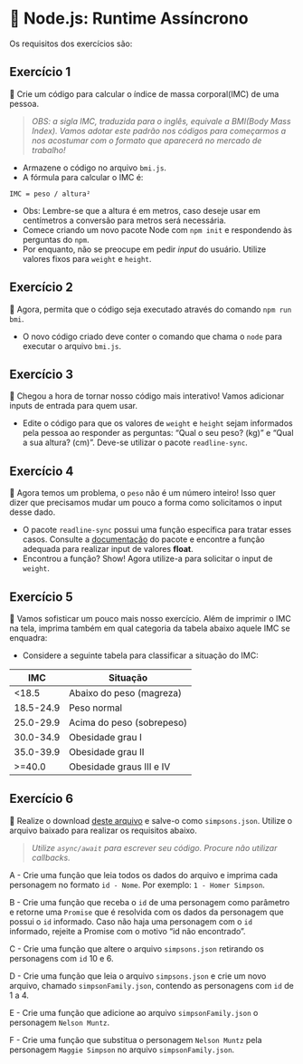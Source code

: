 # :pencil: Node.js: Runtime Assíncrono



Os requisitos dos exercícios são:

## Exercício 1

🚀 Crie um código para calcular o índice de massa corporal(IMC) de uma pessoa.

> _OBS: a sigla IMC, traduzida para o inglês, equivale a BMI(Body Mass Index). Vamos adotar este padrão nos códigos para começarmos a nos acostumar com o formato que aparecerá no mercado de trabalho!_

- Armazene o código no arquivo `bmi.js`.
- A fórmula para calcular o IMC é:

```
IMC = peso / altura²
```

- Obs: Lembre-se que a altura é em metros, caso deseje usar em centímetros a conversão para metros será necessária.
- Comece criando um novo pacote Node com `npm init` e respondendo às perguntas do `npm`.
- Por enquanto, não se preocupe em pedir _input_ do usuário. Utilize valores fixos para `weight` e `height`.

## Exercício 2

🚀 Agora, permita que o código seja executado através do comando `npm run bmi`.

- O novo código criado deve conter o comando que chama o `node` para executar o arquivo `bmi.js`.

## Exercício 3

🚀 Chegou a hora de tornar nosso código mais interativo! Vamos adicionar inputs de entrada para quem usar.

- Edite o código para que os valores de `weight` e `height` sejam informados pela pessoa ao responder as perguntas: “Qual o seu peso? (kg)” e “Qual a sua altura? (cm)”. Deve-se utilizar o pacote `readline-sync`.

## Exercício 4

🚀 Agora temos um problema, o `peso` não é um número inteiro! Isso quer dizer que precisamos mudar um pouco a forma como solicitamos o input desse dado.

- O pacote `readline-sync` possui uma função específica para tratar esses casos. Consulte a [documentação](https://www.npmjs.com/package/readline-sync#utility_methods) do pacote e encontre a função adequada para realizar input de valores **float**.
- Encontrou a função? Show! Agora utilize-a para solicitar o input de `weight`.

## Exercício 5

🚀 Vamos sofisticar um pouco mais nosso exercício. Além de imprimir o IMC na tela, imprima também em qual categoria da tabela abaixo aquele IMC se enquadra:

- Considere a seguinte tabela para classificar a situação do IMC:

| IMC     | Situação                          |
|---------|-----------------------------------|
| <18.5   | Abaixo do peso (magreza)           |
| 18.5-24.9 | Peso normal                       |
| 25.0-29.9 | Acima do peso (sobrepeso)         |
| 30.0-34.9 | Obesidade grau I                  |
| 35.0-39.9 | Obesidade grau II                 |
| >=40.0  | Obesidade graus III e IV           |

## Exercício 6

🚀 Realize o download [deste arquivo](https://lms-assets.betrybe.com/lms/simpsons.json) e salve-o como `simpsons.json`. Utilize o arquivo baixado para realizar os requisitos abaixo.

> _Utilize `async/await` para escrever seu código. Procure não utilizar callbacks._

A - Crie uma função que leia todos os dados do arquivo e imprima cada personagem no formato `id - Nome`. Por exemplo: `1 - Homer Simpson`.

B - Crie uma função que receba o `id` de uma personagem como parâmetro e retorne uma `Promise` que é resolvida com os dados da personagem que possui o `id` informado. Caso não haja uma personagem com o `id` informado, rejeite a Promise com o motivo “id não encontrado”.

C - Crie uma função que altere o arquivo `simpsons.json` retirando os personagens com `id` 10 e 6.

D - Crie uma função que leia o arquivo `simpsons.json` e crie um novo arquivo, chamado `simpsonFamily.json`, contendo as personagens com `id` de 1 a 4.

E - Crie uma função que adicione ao arquivo `simpsonFamily.json` o personagem `Nelson Muntz`.

F - Crie uma função que substitua o personagem `Nelson Muntz` pela personagem `Maggie Simpson` no arquivo `simpsonFamily.json`.
